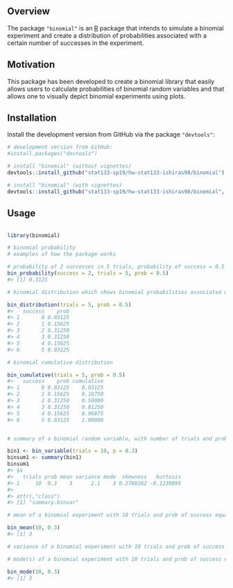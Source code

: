 
<!-- README.md is generated from README.Rmd. Please edit that file -->
Overview
--------

The package `"binomial"` is an [R](http://www.r-project.org/) package that intends to simulate a binomial experiment and create a distribution of probabilities associated with a certain number of successes in the experiment.

Motivation
----------

This package has been developed to create a binomial library that easily allows users to calculate probabilities of binomial random variables and that allows one to visually depict binomial experiments using plots.

Installation
------------

Install the development version from GitHub via the package `"devtools"`:

``` r
# development version from GitHub:
#install.packages("devtools") 

# install "binomial" (without vignettes)
devtools::install_github("stat133-sp19/hw-stat133-ishiras98/binomial")

# install "binomial" (with vignettes)
devtools::install_github("stat133-sp19/hw-stat133-ishiras98/binomial", build_vignettes = TRUE)
```

Usage
-----

``` r

library(binomial)

# binomial probability
# examples of how the package works 

# probability of 2 successes in 5 trials, probability of success = 0.5
bin_probability(success = 2, trials = 5, prob = 0.5)
#> [1] 0.3125

# binomial distribution which shows binomial probabilities associated with each number of successes when there are 5 trials 

bin_distribution(trials = 5, prob = 0.5)
#>   success    prob
#> 1       0 0.03125
#> 2       1 0.15625
#> 3       2 0.31250
#> 4       3 0.31250
#> 5       4 0.15625
#> 6       5 0.03125

# binomial cumulative distribution  

bin_cumulative(trials = 5, prob = 0.5)
#>   success    prob cumulative
#> 1       0 0.03125    0.03125
#> 2       1 0.15625    0.18750
#> 3       2 0.31250    0.50000
#> 4       3 0.31250    0.81250
#> 5       4 0.15625    0.96875
#> 6       5 0.03125    1.00000


# summary of a binomial random variable, with number of trials and probability of success given 

bin1 <- bin_variable(trials = 10, p = 0.3)
binsum1 <- summary(bin1)
binsum1
#> $x
#>   trials prob mean variance mode  skewness   kurtosis
#> 1     10  0.3    3      2.1    3 0.2760262 -0.1238095
#> 
#> attr(,"class")
#> [1] "summary.binvar"

# mean of a binomial experiment with 10 trials and prob of success equal to 0.3

bin_mean(10, 0.3)
#> [1] 3

# variance of a binomial experiment with 10 trials and prob of success equal to 0.3

# mode(s) of a binomial experiment with 10 trials and prob of success equal to 0.3

bin_mode(10, 0.3)
#> [1] 3
```
